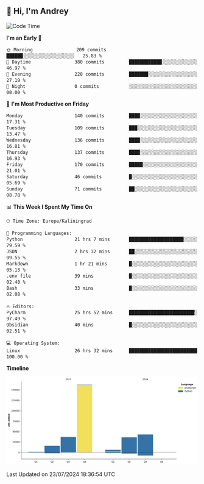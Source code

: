 ## 👋 Hi, I'm Andrey

<!--START_SECTION:waka-->
![Code Time](http://img.shields.io/badge/Code%20Time-236%20hrs%2049%20mins-blue)

**I'm an Early 🐤** 

```text
🌞 Morning                209 commits         ██████░░░░░░░░░░░░░░░░░░░   25.83 % 
🌆 Daytime                380 commits         ████████████░░░░░░░░░░░░░   46.97 % 
🌃 Evening                220 commits         ███████░░░░░░░░░░░░░░░░░░   27.19 % 
🌙 Night                  0 commits           ░░░░░░░░░░░░░░░░░░░░░░░░░   00.00 % 
```
📅 **I'm Most Productive on Friday** 

```text
Monday                   140 commits         ████░░░░░░░░░░░░░░░░░░░░░   17.31 % 
Tuesday                  109 commits         ███░░░░░░░░░░░░░░░░░░░░░░   13.47 % 
Wednesday                136 commits         ████░░░░░░░░░░░░░░░░░░░░░   16.81 % 
Thursday                 137 commits         ████░░░░░░░░░░░░░░░░░░░░░   16.93 % 
Friday                   170 commits         █████░░░░░░░░░░░░░░░░░░░░   21.01 % 
Saturday                 46 commits          █░░░░░░░░░░░░░░░░░░░░░░░░   05.69 % 
Sunday                   71 commits          ██░░░░░░░░░░░░░░░░░░░░░░░   08.78 % 
```


📊 **This Week I Spent My Time On** 

```text
🕑︎ Time Zone: Europe/Kaliningrad

💬 Programming Languages: 
Python                   21 hrs 7 mins       ████████████████████░░░░░   79.59 % 
JSON                     2 hrs 32 mins       ██░░░░░░░░░░░░░░░░░░░░░░░   09.55 % 
Markdown                 1 hr 21 mins        █░░░░░░░░░░░░░░░░░░░░░░░░   05.13 % 
.env file                39 mins             █░░░░░░░░░░░░░░░░░░░░░░░░   02.48 % 
Bash                     33 mins             █░░░░░░░░░░░░░░░░░░░░░░░░   02.08 % 

🔥 Editors: 
PyCharm                  25 hrs 52 mins      ████████████████████████░   97.49 % 
Obsidian                 40 mins             █░░░░░░░░░░░░░░░░░░░░░░░░   02.51 % 

💻 Operating System: 
Linux                    26 hrs 32 mins      █████████████████████████   100.00 % 
```

**Timeline**

![Lines of Code chart](https://raw.githubusercontent.com/Mist3s/Mist3s/main/assets/bar_graph.png)


 Last Updated on 23/07/2024 18:36:54 UTC
<!--END_SECTION:waka-->


